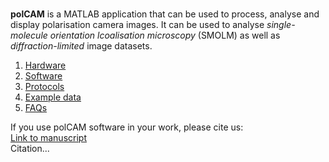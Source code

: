 <br />

**polCAM** is a MATLAB application that can be used to process, analyse and display polarisation camera images. It can be used to analyse _single-molecule orientation lcoalisation microscopy_ (SMOLM) as well as _diffraction-limited_ image datasets. 

1. [Hardware](./hardware.md)
2. [Software](./software.md)
3. [Protocols](./protocols.md)
4. [Example data](./example_data.md)
5. [FAQs](./faqs.md)

If you use polCAM software in your work, please cite us:\
[Link to manuscript]()\
Citation...
